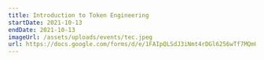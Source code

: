 ```yaml
---
title: Introduction to Token Engineering
startDate: 2021-10-13
endDate: 2021-10-13
imageUrl: /assets/uploads/events/tec.jpeg
url: https://docs.google.com/forms/d/e/1FAIpQLSdJ3iNmt4rDGl6256wTf7MQmUAEIT57QsCmvydeG5xi01o5rA/viewform
---
```

